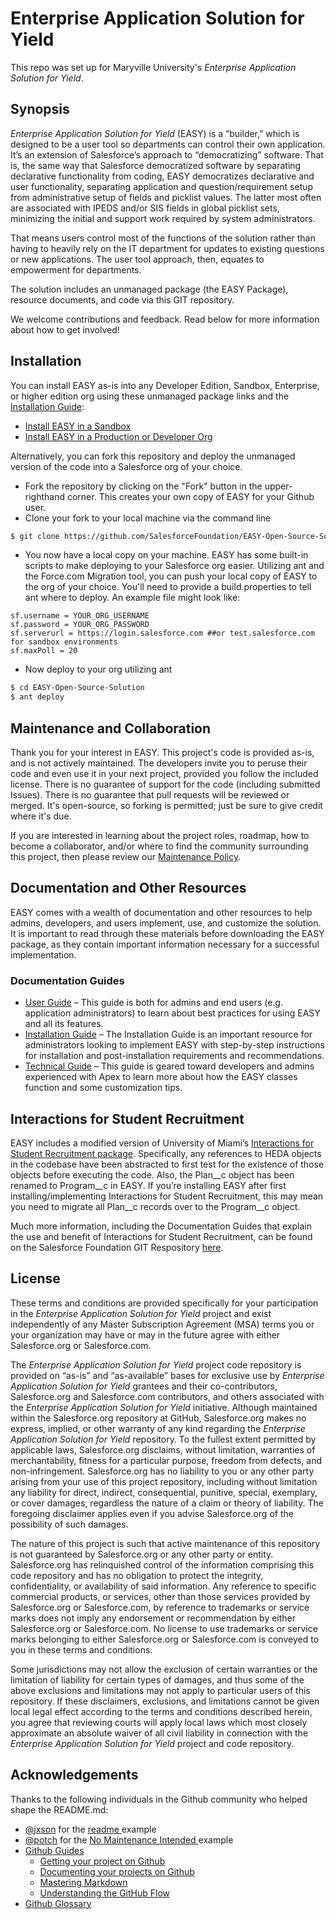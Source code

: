 # Enterprise Application Solution for Yield
This repo was set up for Maryville University's *Enterprise Application Solution for Yield*.

## Synopsis
*Enterprise Application Solution for Yield* (EASY) is a “builder,” which is designed to be a user tool so departments can control their own application. It’s an extension of Salesforce’s approach to “democratizing” software. That is, the same way that Salesforce democratized software by separating declarative functionality from coding, EASY democratizes declarative and user functionality, separating application and question/requirement setup from administrative setup of fields and picklist values. The latter most often are associated with IPEDS and/or SIS fields in global picklist sets, minimizing the initial and support work required by system administrators.

That means users control most of the functions of the solution rather than having to heavily rely on the IT department for updates to existing questions or new applications. The user tool approach, then, equates to empowerment for departments.

The solution includes an unmanaged package (the EASY Package), resource documents, and code via this GIT repository.

We welcome contributions and feedback. Read below for more information about how to get involved!

## Installation
You can install EASY as-is into any Developer Edition, Sandbox, Enterprise, or higher edition org using these unmanaged package links and the <a href="https://github.com/SalesforceFoundation/EASY-Open-Source-Solution/blob/master/Docs/Installation%20Guide%20-%20EASY.pdf" target="_blank">Installation Guide</a>:

* <a href="https://test.salesforce.com/packaging/installPackage.apexp?p0=04t29000000EQud" target="_blank">Install EASY in a Sandbox</a>
* <a href="https://login.salesforce.com/packaging/installPackage.apexp?p0=04t29000000EQud" target="_blank">Install EASY in a Production or Developer Org</a>

Alternatively, you can fork this repository and deploy the unmanaged version of the code into a Salesforce org of your choice.

* Fork the repository by clicking on the "Fork" button in the upper-righthand corner. This creates your own copy of EASY for your Github user.
* Clone your fork to your local machine via the command line
```sh
$ git clone https://github.com/SalesforceFoundation/EASY-Open-Source-Solution.git
```
* You now have a local copy on your machine. EASY has some built-in scripts to make deploying to your Salesforce org easier. Utilizing ant and the Force.com Migration tool, you can push your local copy of EASY to the org of your choice. You'll need to provide a build.properties to tell ant where to deploy. An example file might look like:

```
sf.username = YOUR_ORG_USERNAME
sf.password = YOUR_ORG_PASSWORD
sf.serverurl = https://login.salesforce.com ##or test.salesforce.com for sandbox environments
sf.maxPoll = 20
```

* Now deploy to your org utilizing ant

```sh
$ cd EASY-Open-Source-Solution
$ ant deploy
```

## Maintenance and Collaboration
Thank you for your interest in EASY. This project's code is provided as-is, and is not actively maintained. The developers invite you to peruse their code and even use it in your next project, provided you follow the included license. There is no guarantee of support for the code (including submitted Issues). There is no guarantee that pull requests will be reviewed or merged. It's open-source, so forking is permitted; just be sure to give credit where it's due.

If you are interested in learning about the project roles, roadmap, how to become a collaborator, and/or where to find the community surrounding this project, then please review our <a href="https://github.com/SalesforceFoundation/EASY-Open-Source-Solution/blob/master/Maintenance-Policy.md" target="_blank">Maintenance Policy</a>.

## Documentation and Other Resources
EASY comes with a wealth of documentation and other resources to help admins, developers, and users implement, use, and customize the solution. It is important to read through these materials before downloading the EASY package, as they contain important information necessary for a successful implementation.

### Documentation Guides
* <a href="https://github.com/SalesforceFoundation/EASY-Open-Source-Solution/blob/master/Docs/User%20Guide%20-%20EASY.pdf" target="_blank">User Guide</a> – This guide is both for admins and end users (e.g. application administrators) to learn about best practices for using EASY and all its features.
* <a href="https://github.com/SalesforceFoundation/EASY-Open-Source-Solution/blob/master/Docs/Installation%20Guide%20-%20EASY.pdf" target="_blank">Installation Guide</a> – The Installation Guide is an important resource for administrators looking to implement EASY with step-by-step instructions for installation and post-installation requirements and recommendations.
* <a href="https://github.com/SalesforceFoundation/EASY-Open-Source-Solution/blob/master/Docs/Technical%20Guide%20-%20EASY.pdf" target="_blank">Technical Guide</a> – This guide is geared toward developers and admins experienced with Apex to learn more about how the EASY classes function and some customization tips.

## Interactions for Student Recruitment

EASY includes a modified version of University of Miami’s <a href="https://github.com/SalesforceFoundation/Interactions-for-Student-Recruitment" target="_blank">Interactions for Student Recruitment package</a>. Specifically, any references to HEDA objects in the codebase have been abstracted to first test for the existence of those objects before executing the code. Also, the Plan__c object has been renamed to Program__c in EASY. If you’re installing EASY after first installing/implementing Interactions for Student Recruitment, this may mean you need to migrate all Plan__c records over to the Program__c object.

Much more information, including the Documentation Guides that explain the use and benefit of Interactions for Student Recruitment, can be found on the Salesforce Foundation GIT Respository <a href="https://github.com/SalesforceFoundation/Interactions-for-Student-Recruitment" target="_blank">here</a>.

## License

These terms and conditions are provided specifically for your participation in the *Enterprise Application Solution for Yield* project and exist independently of any Master Subscription Agreement (MSA) terms you or your organization may have or may in the future agree with either Salesforce.org or Salesforce.com.

The *Enterprise Application Solution for Yield* project code repository is provided on “as-is” and “as-available” bases for exclusive use by *Enterprise Application Solution for Yield* grantees and their co-contributors, Salesforce.org and Salesforce.com contributors, and others associated with the *Enterprise Application Solution for Yield* initiative. Although maintained within the Salesforce.org repository at GitHub, Salesforce.org makes no express, implied, or other warranty of any kind regarding the *Enterprise Application Solution for Yield* repository. To the fullest extent permitted by applicable laws, Salesforce.org disclaims, without limitation, warranties of merchantability, fitness for a particular purpose, freedom from defects, and non-infringement. Salesforce.org has no liability to you or any other party arising from your use of this project repository, including without limitation any liability for direct, indirect, consequential, punitive, special, exemplary, or cover damages, regardless the nature of a claim or theory of liability. The foregoing disclaimer applies even if you advise Salesforce.org of the possibility of such damages.

The nature of this project is such that active maintenance of this repository is not guaranteed by Salesforce.org or any other party or entity. Salesforce.org has relinquished control of the information comprising this code repository and has no obligation to protect the integrity, confidentiality, or availability of said information. Any reference to specific commercial products, or services, other than those services provided by Salesforce.org or Salesforce.com, by reference to trademarks or service marks does not imply any endorsement or recommendation by either Salesforce.org or Salesforce.com. No license to use trademarks or service marks belonging to either Salesforce.org or Salesforce.com is conveyed to you in these terms and conditions.

Some jurisdictions may not allow the exclusion of certain warranties or the limitation of liability for certain types of damages, and thus some of the above exclusions and limitations may not apply to particular users of this repository. If these disclaimers, exclusions, and limitations cannot be given local legal effect according to the terms and conditions described herein, you agree that reviewing courts will apply local laws which most closely approximate an absolute waiver of all civil liability in connection with the *Enterprise Application Solution for Yield* project and code repository.

## Acknowledgements

Thanks to the following individuals in the Github community who helped shape the README.md:

* <a href="https://gist.github.com/jxson" target="_blank">@jxson</a> for the <a href="https://gist.github.com/jxson/1784669" target="_blank"> readme </a> example
* <a href="https://github.com/potch" target="_blank">@potch</a> for the <a href="https://github.com/potch/unmaintained.tech"> No Maintenance Intended </a> example
* <a href="https://guides.github.com/" target="_blank">Github Guides</a>
    * <a href="https://guides.github.com/introduction/getting-your-project-on-github/" target="_blank">Getting your project on Github</a>
    * <a href="https://guides.github.com/features/wikis/#creating-a-readme" target="_blank">Documenting your projects on Github</a>
    * <a href="https://guides.github.com/features/mastering-markdown/" target="_blank">Mastering Markdown</a>
    * <a href="https://guides.github.com/introduction/flow/" target="_blank">Understanding the GitHub Flow</a>
* <a href="https://help.github.com/articles/github-glossary/" target="_blank">Github Glossary</a>
